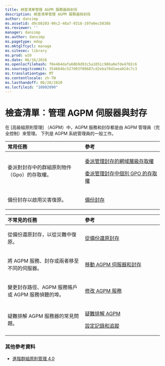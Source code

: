 ```yaml
---
title: 檢查清單管理 AGPM 服務器與封存
description: 檢查清單管理 AGPM 服務器與封存
author: dansimp
ms.assetid: d9c60203-90c2-48a7-9318-197e0ec5038b
ms.reviewer: ''
manager: dansimp
ms.author: dansimp
ms.pagetype: mdop
ms.mktglfcycl: manage
ms.sitesec: library
ms.prod: w10
ms.date: 06/16/2016
ms.openlocfilehash: f0e464dafa68b9d93c5a1051c986a0efde4702c6
ms.sourcegitcommit: 354664bc527d93f80687cd2eba70d1eea024c7c3
ms.translationtype: MT
ms.contentlocale: zh-TW
ms.lasthandoff: 06/26/2020
ms.locfileid: "10802090"
---
```

# 檢查清單︰管理 AGPM 伺服器與封存


在 [高級組原則管理] （AGPM）中，AGPM 服務和封存都是由 AGPM 管理員（完全控制）來管理。 下列是 AGPM 系統管理員的一般工作。

<table>
<colgroup>
<col width="50%" />
<col width="50%" />
</colgroup>
<thead>
<tr class="header">
<th align="left">常用任務</th>
<th align="left">參考</th>
</tr>
</thead>
<tbody>
<tr class="odd">
<td align="left"><p>委派對封存中的群組原則物件（Gpo）的存取權。</p></td>
<td align="left"><p><a href="delegate-domain-level-access-to-the-archive-agpm40.md" data-raw-source="[Delegate Domain-Level Access to the Archive](delegate-domain-level-access-to-the-archive-agpm40.md)">委派管理封存的網域層級存取權</a></p>
<p><a href="delegate-access-to-an-individual-gpo-in-the-archive-agpm40.md" data-raw-source="[Delegate Access to an Individual GPO in the Archive](delegate-access-to-an-individual-gpo-in-the-archive-agpm40.md)">委派管理封存中個別 GPO 的存取權</a></p></td>
</tr>
<tr class="even">
<td align="left"><p>備份封存以啟用災害復原。</p></td>
<td align="left"><p><a href="back-up-the-archive-agpm40.md" data-raw-source="[Back Up the Archive](back-up-the-archive-agpm40.md)">備份封存</a></p></td>
</tr>
</tbody>
</table>

 

<table>
<colgroup>
<col width="50%" />
<col width="50%" />
</colgroup>
<thead>
<tr class="header">
<th align="left">不常見的任務</th>
<th align="left">參考</th>
</tr>
</thead>
<tbody>
<tr class="odd">
<td align="left"><p>從備份還原封存，以從災難中復原。</p></td>
<td align="left"><p><a href="restore-the-archive-from-a-backup-agpm40.md" data-raw-source="[Restore the Archive from a Backup](restore-the-archive-from-a-backup-agpm40.md)">從備份還原封存</a></p></td>
</tr>
<tr class="even">
<td align="left"><p>將 AGPM 服務、封存或兩者移至不同的伺服器。</p></td>
<td align="left"><p><a href="move-the-agpm-server-and-the-archive-agpm40.md" data-raw-source="[Move the AGPM Server and the Archive](move-the-agpm-server-and-the-archive-agpm40.md)">移動 AGPM 伺服器和封存</a></p></td>
</tr>
<tr class="odd">
<td align="left"><p>變更封存路徑、AGPM 服務帳戶或 AGPM 服務偵聽的埠。</p></td>
<td align="left"><p><a href="modify-the-agpm-service-agpm40.md" data-raw-source="[Modify the AGPM Service](modify-the-agpm-service-agpm40.md)">修改 AGPM 服務</a></p></td>
</tr>
<tr class="even">
<td align="left"><p>疑難排解 AGPM 服務器的常見問題。</p></td>
<td align="left"><p><a href="troubleshooting-agpm-agpm40.md" data-raw-source="[Troubleshooting AGPM](troubleshooting-agpm-agpm40.md)">疑難排解 AGPM</a></p>
<p><a href="configure-logging-and-tracing-agpm40.md" data-raw-source="[Configure Logging and Tracing](configure-logging-and-tracing-agpm40.md)">設定記錄和追蹤</a></p></td>
</tr>
</tbody>
</table>

 

### 其他參考資料

-   [進階群組原則管理 4.0](advanced-group-policy-management-40.md)

 

 





